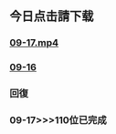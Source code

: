 
<h2><b>今日点击請下载</b></h2>



<td><h3> <a href="https://github.com/dfchunsring/drdr/blob/master/JRDJA-mp4/JRDJA_s1_09-17s.mp4?raw=true" >09-17.mp4</a><h3> </td>
<p>

<td><h3> <a href='https://github.com/dfchunsring/drdr/blob/master/Click.mp4/JRDJB_s1_1s.mp4?raw=true'>09-16</a></h3></td><p>

<h3><b>回復</b></h3>

<h3><b>09-17>>>110位已完成</b></h3>
